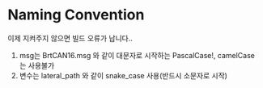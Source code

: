 # Naming Convention
이제 지켜주지 않으면 빌드 오류가 납니다..
1. msg는 BrtCAN16.msg 와 같이 대문자로 시작하는 PascalCase!, camelCase 는 사용불가
1. 변수는 lateral_path 와 같이 snake_case 사용(반드시 소문자로 시작)

